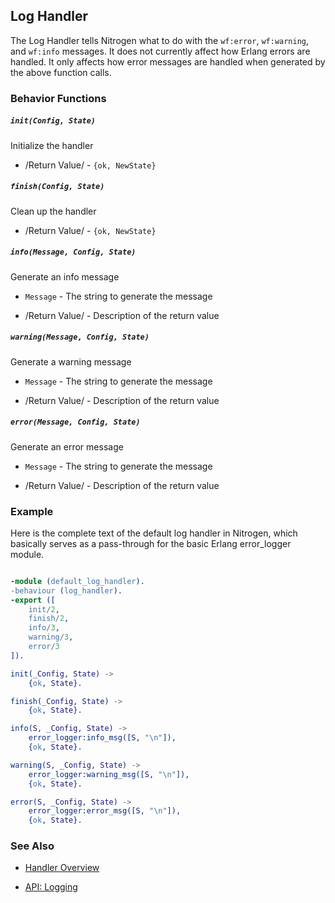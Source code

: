 <!-- dash: Handlers - Log | Guide | ###:Section -->



## Log Handler

  The Log Handler tells Nitrogen what to do with the `wf:error`, `wf:warning`,
  and `wf:info` messages. It does not currently affect how Erlang errors are
  handled. It only affects how error messages are handled when generated by the
  above function calls.

### Behavior Functions

##### `init(Config, State)`

  Initialize the handler

 *  /Return Value/ - `{ok, NewState}`

##### `finish(Config, State)`

  Clean up the handler

 *  /Return Value/ - `{ok, NewState}`

##### `info(Message, Config, State)`

  Generate an info message

 *  `Message` - The string to generate the message

 *  /Return Value/ - Description of the return value

##### `warning(Message, Config, State)`

  Generate a warning message

 *  `Message` - The string to generate the message

 *  /Return Value/ - Description of the return value

##### `error(Message, Config, State)`

  Generate an error message

 *  `Message` - The string to generate the message

 *  /Return Value/ - Description of the return value

### Example

Here is the complete text of the default log handler in Nitrogen, which
basically serves as a pass-through for the basic Erlang error_logger module.

```erlang

-module (default_log_handler).
-behaviour (log_handler).
-export ([
	init/2,
	finish/2,
	info/3,
	warning/3,
	error/3
]).

init(_Config, State) ->
	{ok, State}.

finish(_Config, State) ->
	{ok, State}.

info(S, _Config, State) ->
	error_logger:info_msg([S, "\n"]),
	{ok, State}.

warning(S, _Config, State) ->
	error_logger:warning_msg([S, "\n"]),
	{ok, State}.

error(S, _Config, State) ->
	error_logger:error_msg([S, "\n"]),
	{ok, State}.


```


### See Also

 *  [Handler Overview](./handlers.md)

 *  [API: Logging](./api)
